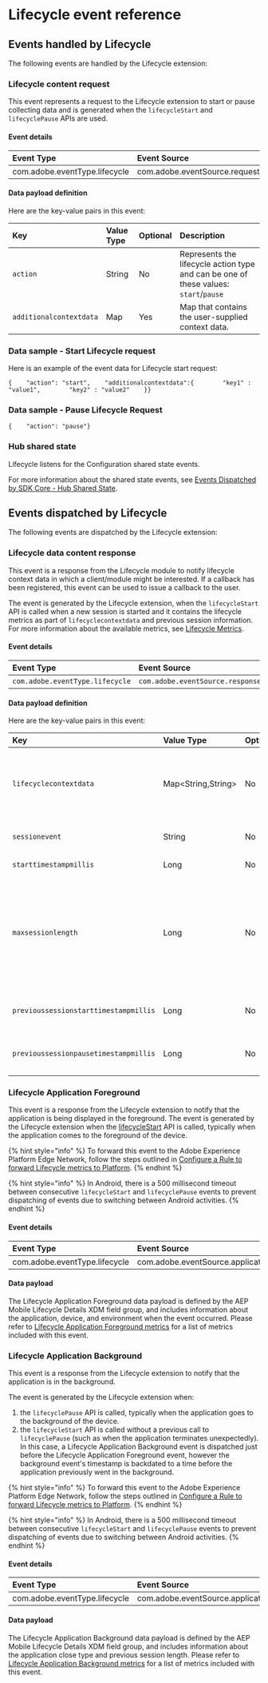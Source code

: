 # Lifecycle event reference

## Events handled by Lifecycle

The following events are handled by the Lifecycle extension:

### Lifecycle content request

This event represents a request to the Lifecycle extension to start or pause collecting data and is generated when the `lifecycleStart` and `lifecyclePause` APIs are used.

#### Event details

| Event Type | Event Source | Paired | Direction |
| :--- | :--- | :--- | :--- |
| com.adobe.eventType.lifecycle | com.adobe.eventSource.requestContent | No | N/A |

#### Data payload definition

Here are the key-value pairs in this event:

| **Key** | **Value Type** | **Optional** | **Description** |
| :--- | :--- | :--- | :--- |
| `action` | String | No | Represents the lifecycle action type and can be one of these values: `start`/`pause` |
| `additionalcontextdata` | Map | Yes | Map that contains the user-supplied context data. |

### Data sample - Start Lifecycle request <a id="data-sample-start-lifecycle-request"></a>

Here is an example of the event data for Lifecycle start request:

```text
{    "action": "start",    "additionalcontextdata":{        "key1" : "value1",        "key2" : "value2"    }}
```

### Data sample - Pause Lifecycle Request <a id="data-sample-pause-lifecycle-request"></a>

```text
{    "action": "pause"}
```

### Hub shared state

Lifecycle listens for the Configuration shared state events.

For more information about the shared state events, see [Events Dispatched by SDK Core - Hub Shared State](https://launch.gitbook.io/marketing-mobile-sdk-v5-by-adobe-documentation/build-your-own-extension/events/sdk-core/events-dispatched-by-sdk-core#hub-shared-state)​.

## Events dispatched by Lifecycle

The following events are dispatched by the Lifecycle extension:

### Lifecycle data content response

This event is a response from the Lifecycle module to notify lifecycle context data in which a client/module might be interested. If a callback has been registered, this event can be used to issue a callback to the user.

The event is generated by the Lifecycle extension, when the `lifecycleStart` API is called when a new session is started and it contains the lifecycle metrics as part of `lifecyclecontextdata` and previous session information. For more information about the available metrics, see [Lifecycle Metrics](https://aep-sdks.gitbook.io/docs/using-mobile-extensions/mobile-core/lifecycle/lifecycle-metrics)​.

#### Event details

| Event Type | Event Source | Paired | Direction |
| :--- | :--- | :--- | :--- |
| `com.adobe.eventType.lifecycle` | `com.adobe.eventSource.responseContent` | No | N/A |

#### Data payload definition

Here are the key-value pairs in this event:

| **Key** | **Value Type** | **Optional** | **Description** |
| :--- | :--- | :--- | :--- |
| `lifecyclecontextdata` | Map&lt;String,String&gt; | No | The value is a map of the key-value pairs that are generated by Lifecycle. This data can be consumed by other modules that operate on the data. |
| `sessionevent` | String | No | The type of event which triggered a `start` response. |
| `starttimestampmillis` | Long | No | The start timestamp of the new session. |
| `maxsessionlength` | Long | No | Maximum time in milliseconds before a session times out. The value is currently set to 7 days. This key is different from the configuration parameter, `lifecycle.sessionTimeout`, which specifies the timeout for a **paused** session. |
| `previoussessionstarttimestampmillis` | Long | No | The previous session's start timestamp. If there was no previous session, the value might be `0L` . |
| `previoussessionpausetimestampmillis` | Long | No | The previous session's pause timestamp. If there was no previous session, the value might be `0L` . |




### Lifecycle Application Foreground
This event is a response from the Lifecycle extension to notify that the application is being displayed in the foreground. The event is generated by the Lifecycle extension when the [lifecycleStart](https://aep-sdks.gitbook.io/docs/foundation-extensions/mobile-core/lifecycle/lifecycle-api-reference#lifecycle-start) API is called, typically when the application comes to the foreground of the device.

{% hint style="info" %}
To forward this event to the Adobe Experience Platform Edge Network, follow the steps outlined in [Configure a Rule to forward Lifecycle metrics to Platform](https://aep-sdks.gitbook.io/docs/foundation-extensions/lifecycle-for-edge-network#configure-a-to-forward-lifecycle-metrics-to-platform). 
{% endhint %}

{% hint style="info" %}
In Android, there is a 500 millisecond timeout between consecutive `lifecycleStart` and `lifecyclePause` events to prevent dispatching of events due to switching between Android activities.
{% endhint %}

#### Event details
| Event Type | Event Source |
| :--- | :--- |
| com.adobe.eventType.lifecycle | com.adobe.eventSource.applicationLaunch |

#### Data payload
The Lifecycle Application Foreground data payload is defined by the AEP Mobile Lifecycle Details XDM field group, and includes information about the application, device, and environment when the event occurred. Please refer to [Lifecycle Application Foreground metrics](https://aep-sdks.gitbook.io/docs/foundation-extensions/lifecycle-for-edge-network/lifecycle-metrics#lifecycle-application-foreground-metrics) for a list of metrics included with this event.

### Lifecycle Application Background
This event is a response from the Lifecycle extension to notify that the application is in the background. 

The event is generated by the Lifecycle extension when:

1. the `lifecyclePause` API is called, typically when the application goes to the background of the device.
2. the `lifecycleStart` API is called without a previous call to `lifecyclePause` (such as when the application terminates unexpectedly). In this case, a Lifecycle Application Background event is dispatched just before the Lifecycle Application Foreground event, however the background event's timestamp is backdated to a time before the application previously went in the background.

{% hint style="info" %}
To forward this event to the Adobe Experience Platform Edge Network, follow the steps outlined in [Configure a Rule to forward Lifecycle metrics to Platform](https://aep-sdks.gitbook.io/docs/foundation-extensions/lifecycle-for-edge-network#configure-a-rule-to-forward-lifecycle-metrics-to-platform). 
{% endhint %}

{% hint style="info" %}
In Android, there is a 500 millisecond timeout between consecutive `lifecycleStart` and `lifecyclePause` events to prevent dispatching of events due to switching between Android activities.
{% endhint %}

#### Event details
| Event Type | Event Source |
| :--- | :--- |
| com.adobe.eventType.lifecycle | com.adobe.eventSource.applicationClose |

#### Data payload
The Lifecycle Application Background data payload is defined by the AEP Mobile Lifecycle Details XDM field group, and includes information about the application close type and previous session length. Please refer to [Lifecycle Application Background metrics](https://aep-sdks.gitbook.io/docs/foundation-extensions/lifecycle-for-edge-network/lifecycle-metrics#lifecycle-application-background-metrics) for a list of metrics included with this event.



